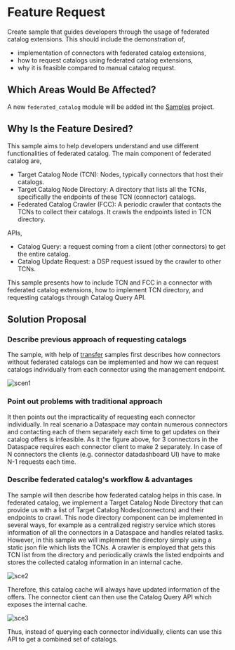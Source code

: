 # Feature Request
Create sample that guides developers through the usage of federated catalog extensions.
This should include the demonstration of,
* implementation of connectors with federated catalog extensions,
* how to request catalogs using federated catalog extensions,
* why it is feasible compared to manual catalog request.


## Which Areas Would Be Affected?

A new `federated_catalog` module will be added int the [Samples](https://github.com/eclipse-edc/Samples) project.

## Why Is the Feature Desired?

This sample aims to help developers understand and use different functionalities of federated catalog.
The main component of federated catalog are,
* Target Catalog Node (TCN): Nodes, typically connectors that host their catalogs.
* Target Catalog Node Directory: A directory that lists all the TCNs, specifically the endpoints of these TCN (connector) catalogs.
* Federated Catalog Crawler (FCC): A periodic crawler that contacts the TCNs to collect their catalogs. It crawls the endpoints listed in TCN directory.

APIs,
* Catalog Query: a request coming from a client (other connectors) to get the entire catalog.
* Catalog Update Request: a DSP request issued by the crawler to other TCNs.


This sample presents how to include TCN and FCC in a connector with federated catalog extensions, how to implement TCN directory, and requesting catalogs through Catalog Query API.



## Solution Proposal

### Describe previous approach of requesting catalogs
The sample, with help of [transfer](https://github.com/eclipse-edc/Samples/tree/main/transfer) samples first describes how connectors without federated catalogs can be implemented and how we can request catalogs individually from each connector using the management endpoint.

![scen1](https://github.com/user-attachments/assets/3a7ba3bf-4763-4cb5-979d-624f63609a6a)


### Point out problems with traditional approach
It then points out the impracticality of requesting each connector individually. In real scenario a Dataspace may contain numerous connectors and contacting each of them separately each time to get updates on their catalog offers is infeasible. As it the figure above, for 3 connectors in the Dataspace requires each connector client to make 2 separately. In case of N connectors the clients (e.g. connector datadashboard UI) have to make N-1 requests each time.

### Describe federated catalog's workflow & advantages
The sample will then describe how federated catalog helps in this case. In federated catalog, we implement a Target Catalog Node Directory that can provide us with a list of Target Catalog Nodes(connectors) and their endpoints to crawl. This node directory component can be implemented in several ways, for example as a centralized registry service which stores information of all the connectors in a Dataspace and handles related tasks. However, in this sample we will implement the directory simply using a static json file which lists the TCNs. A crawler is employed that gets this TCN list from the directory and periodically crawls the listed endpoints and stores the collected catalog information in an internal cache.

![sce2](https://github.com/user-attachments/assets/5057cb7f-76ee-4193-9c39-3e3449a416a2)

Therefore, this catalog cache will always have updated information of the offers. The connector client can then use the Catalog Query API which exposes the internal cache.

![sce3](https://github.com/user-attachments/assets/35db59ae-9458-41f1-aa85-8aacceb2bd4a)


Thus, instead of querying each connector individually, clients can use this API to get a combined set of catalogs.
